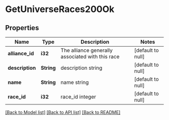 # GetUniverseRaces200Ok

## Properties
Name | Type | Description | Notes
------------ | ------------- | ------------- | -------------
**alliance_id** | **i32** | The alliance generally associated with this race | [default to null]
**description** | **String** | description string | [default to null]
**name** | **String** | name string | [default to null]
**race_id** | **i32** | race_id integer | [default to null]

[[Back to Model list]](../README.md#documentation-for-models) [[Back to API list]](../README.md#documentation-for-api-endpoints) [[Back to README]](../README.md)


